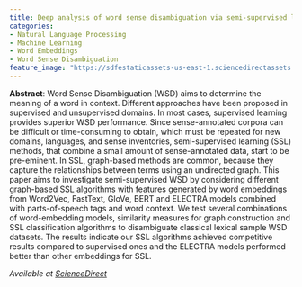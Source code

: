 ```yaml
---
title: Deep analysis of word sense disambiguation via semi-supervised learning and neural word representations
categories:
- Natural Language Processing
- Machine Learning
- Word Embeddings
- Word Sense Disambiguation
feature_image: "https://sdfestaticassets-us-east-1.sciencedirectassets.com/prod/31672674410cbc4b32e70ee09326d5f731ffdf6f/image/elsevier-non-solus.svg"
---
```


**Abstract**: Word Sense Disambiguation (WSD) aims to determine the meaning of a word in context. Different approaches have been proposed in supervised and unsupervised domains. In most cases, supervised learning provides superior WSD performance. Since sense-annotated corpora can be difficult or time-consuming to obtain, which must be repeated for new domains, languages, and sense inventories, semi-supervised learning (SSL) methods, that combine a small amount of sense-annotated data, start to be pre-eminent. In SSL, graph-based methods are common, because they capture the relationships between terms using an undirected graph. This paper aims to investigate semi-supervised WSD by considering different graph-based SSL algorithms with features generated by word embeddings from Word2Vec, FastText, GloVe, BERT and ELECTRA models combined with parts-of-speech tags and word context. We test several combinations of word-embedding models, similarity measures for graph construction and SSL classification algorithms to disambiguate classical lexical sample WSD datasets. The results indicate our SSL algorithms achieved competitive results compared to supervised ones and the ELECTRA models performed better than other embeddings for SSL.

_Available at [ScienceDirect](https://www.sciencedirect.com/science/article/abs/pii/S0020025521003273)_
